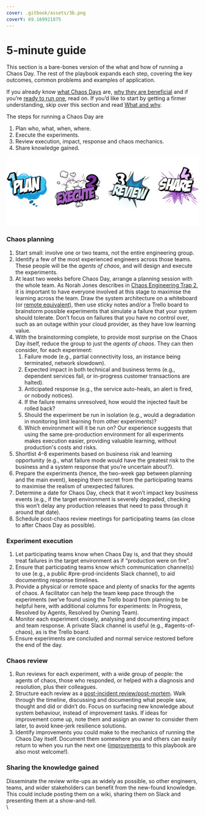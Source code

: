 ```yaml
---
cover: .gitbook/assets/3b.png
coverY: 69.169921875
---
```


# 5-minute guide

This section is a bare-bones version of the what and how of running a Chaos Day.  The rest of the playbook expands each step, covering the key outcomes, common problems and examples of application.

If you already know [what Chaos Days](what-and-why.md#what-benefits-do-chaos-days-provide) are, [why they are beneficial](what-and-why.md#why-chaos) and if you’re [ready to run one](ready-for-chaos.md), read on.  If you’d like to start by getting a firmer understanding, skip over this section and read [What and why](what-and-why.md).&#x20;

The steps for running a Chaos Day are

1. Plan who, what, when, where.
2. Execute the experiments.
3. Review execution, impact, response and chaos mechanics.
4. Share knowledge gained.

![steps for running a chaos day](<.gitbook/assets/5min guide@4x.png>)

### Chaos planning

1. Start small: involve one or two teams, not the entire engineering group.
2. Identify a few of the most experienced engineers across those teams.  These people will be the _agents of chaos_, and will design and execute the experiments.
3. At least two weeks before  Chaos Day, arrange a planning session with the whole team.  As Norah Jones describes in [Chaos Engineering Trap 2](https://medium.com/@njones\_18523/chaos-engineering-traps-e3486c526059), it is important to have everyone involved at this stage to maximise the learning across the team.  Draw the system architecture on a whiteboard (or [remote equivalent](https://app.gitbook.com/s/-LteCwbX785jMrQqW4Uf/remote-working-runbooks)), then use sticky notes and/or a Trello board to brainstorm possible experiments that simulate a failure that your system should tolerate. Don’t focus on failures that you have no control over, such as an outage within your cloud provider, as they have low learning value.&#x20;
4. With the brainstorming complete, to provide most surprise on the Chaos Day itself, reduce the group to just the _agents of chaos_. They can then consider, for each experiment: &#x20;
   1. Failure mode (e.g., partial connectivity loss, an instance being terminated, network slowdown). &#x20;
   2. Expected impact in both technical and business terms (e.g., dependent services fail, or in-progress customer transactions are halted). &#x20;
   3. Anticipated response (e.g., the service auto-heals, an alert is fired, or nobody notices). &#x20;
   4. If the failure remains unresolved, how would the injected fault be rolled back?
   5. Should the experiment be run in isolation (e.g., would a degradation in monitoring limit learning from other experiments)? &#x20;
   6. Which environment will it be run on?  Our experience suggests that using the same pre-production environment for all experiments makes execution easier, providing valuable learning, without production's costs and risks. &#x20;
5. Shortlist 4–8 experiments based on business risk and learning opportunity (e.g., what failure mode would have the greatest risk to the business and a system response that you’re uncertain about?). &#x20;
6. Prepare the experiments (hence, the two-week gap between planning and the main event), keeping them secret from the participating teams to maximise the realism of unexpected failures. &#x20;
7. Determine a date for Chaos Day, check that it won’t impact key business events (e.g., if the target environment is severely degraded, checking this won’t delay any production releases that need to pass through it around that date).
8. Schedule post-chaos review meetings for participating teams (as close to after Chaos Day as possible).

### Experiment execution

1. Let participating teams know when Chaos Day is, and that they should treat failures in the target environment as if “production were on fire”.
2. Ensure that participating teams know which communication channel(s) to use (e.g., a public #pre-prod-incidents Slack channel), to aid documenting response timelines.
3. Provide a physical or remote space and plenty of snacks for the agents of chaos. A facilitator can help the team keep pace through the experiments (we’ve found using the Trello board from planning to be helpful here, with additional columns for experiments: In Progress, Resolved by Agents, Resolved by Owning Team).
4. Monitor each experiment closely, analysing and documenting impact and team response.  A private Slack channel is useful (e.g., #agents-of-chaos), as is the Trello board.
5. Ensure experiments are concluded and normal service restored before the end of the day.

### Chaos review

1. Run reviews for each experiment, with a wide group of people: the agents of chaos, those who responded, or helped with a diagnosis and resolution, plus their colleagues.
2. Structure each review as a [post-incident review/post-mortem](https://landing.google.com/sre/sre-book/chapters/postmortem-culture/). Walk through the timeline, discussing and documenting what people saw, thought and did or didn’t do.  Focus on surfacing new knowledge about system behaviour, instead of improvement tasks. If ideas for improvement come up, note them and assign an owner to consider them later, to avoid knee-jerk resilience solutions.
3. Identify improvements you could make to the mechanics of running the Chaos Day itself.  Document them somewhere you and others can easily return to when you run the next one ([improvements](contributing/how-to-contribute.md) to this playbook are also most welcome!).

### Sharing the knowledge gained

Disseminate the review write-ups as widely as possible, so other engineers, teams, and wider stakeholders can benefit from the new-found knowledge.  This could include posting them on a wiki, sharing them on Slack and presenting them at a show-and-tell.\
\
